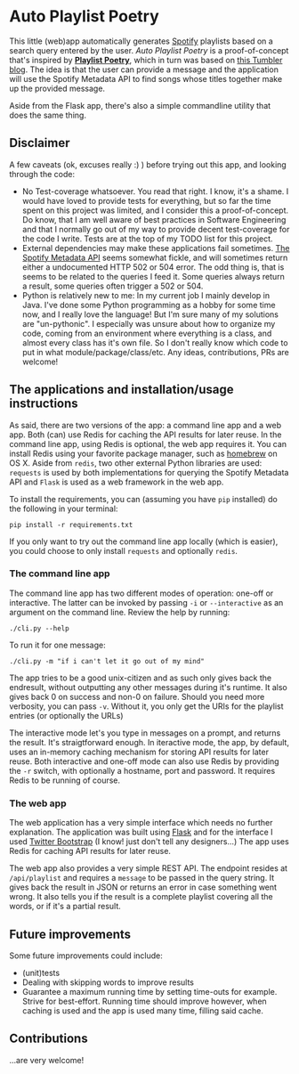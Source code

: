 Auto Playlist Poetry
====================

This little (web)app automatically generates [Spotify](https://www.spotify.com) playlists based on a search query entered by the user. _Auto Playlist Poetry_ is a proof-of-concept that's inspired by [**Playlist Poetry**](http://playlistpoetry.com/), which in turn was based on [this Tumbler blog](http://spotifypoetry.tumblr.com/). The idea is that the user can provide a message and the application will use the Spotify Metadata API to find songs whose titles together make up the provided message. 

Aside from the Flask app, there's also a simple commandline utility that does the same thing. 

## Disclaimer

A few caveats (ok, excuses really :) ) before trying out this app, and looking through the code:

* No Test-coverage whatsoever. You read that right. I know, it's a shame. I would have loved to provide tests for everything, but so far the time spent on this project was limited, and I consider this a proof-of-concept. Do know, that I am well aware of best practices in Software Engineering and that I normally go out of my way to provide decent test-coverage for the code I write. Tests are at the top of my TODO list for this project.
* External dependencies may make these applications fail sometimes. [The Spotify Metadata API](https://developer.spotify.com/technologies/web-api/) seems somewhat fickle, and will sometimes return either a undocumented HTTP 502 or 504 error. The odd thing is, that is seems to be related to the queries I feed it. Some queries always return a result, some queries often trigger a 502 or 504.
* Python is relatively new to me: In my current job I mainly develop in Java. I've done some Python programming as a hobby for some time now, and I really love the language! But I'm sure many of my solutions are "un-pythonic". I especially was unsure about how to organize my code, coming from an environment where everything is a class, and almost every class has it's own file. So I don't really know which code to put in what module/package/class/etc. Any ideas, contributions, PRs are welcome!

## The applications and installation/usage instructions

As said, there are two versions of the app: a command line app and a web app. Both (can) use Redis for caching the API results for later reuse. In the command line app, using Redis is optional, the web app requires it. You can install Redis using your favorite package manager, such as [homebrew](http://brew.sh/) on OS X. Aside from `redis`, two other external Python libraries are used: `requests` is used by both implementations for querying the Spotify Metadata API and `Flask` is used as a web framework in the web app.

To install the requirements, you can (assuming you have `pip` installed) do the following in your terminal: 

	pip install -r requirements.txt

If you only want to try out the command line app locally (which is easier), you could choose to only install `requests` and optionally `redis`.

### The command line app

The command line app has two different modes of operation: one-off or interactive. The latter can be invoked by passing `-i` or `--interactive` as an argument on the command line. Review the help by running:

	./cli.py --help
	
To run it for one message:

	./cli.py -m "if i can't let it go out of my mind"

The app tries to be a good unix-citizen and as such only gives back the endresult, without outputting any other messages during it's runtime. It also gives back 0 on success and non-0 on failure. Should you need more verbosity, you can pass `-v`. Without it, you only get the URIs for the playlist entries (or optionally the URLs)

The interactive mode let's you type in messages on a prompt, and returns the result. It's straigtforward enough. In iteractive mode, the app, by default, uses an in-memory caching mechanism for storing API results for later reuse. Both interactive and one-off mode can also use Redis by providing the `-r` switch, with optionally a hostname, port and password. It requires Redis to be running of course.

### The web app

The web application has a very simple interface which needs no further explanation. The application was built using [Flask](http://flask.pocoo.org/) and for the interface I used [Twitter Bootstrap](http://twitter.github.io/bootstrap/) (I know! just don't tell any designers…) The app uses Redis for caching API results for later reuse.

The web app also provides a very simple REST API. The endpoint resides at `/api/playlist` and requires a `message` to be passed in the query string. It gives back the result in JSON or returns an error in case something went wrong. It also tells you if the result is a complete playlist covering all the words, or if it's a partial result.

## Future improvements

Some future improvements could include:

* (unit)tests
* Dealing with skipping words to improve results
* Guarantee a maximum running time by setting time-outs for example. Strive for best-effort. Running time should improve however, when caching is used and the app is used many time, filling said cache.

## Contributions

...are very welcome!


